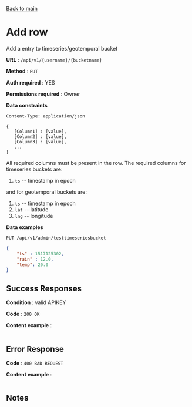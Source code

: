[Back to main](../README.md)

# Add row

Add a entry to timeseries/geotemporal bucket

**URL** : `/api/v1/{username}/{bucketname}`

**Method** : `PUT`

**Auth required** : YES

**Permissions required** : Owner

**Data constraints**

```
Content-Type: application/json
```

```
{
   [Column1] : [value],
   [Column2] : [value],
   [Column3] : [value],
   ...
}
```

All required columns must be present in the row. The required columns for timeseries buckets are:
1. `ts` -- timestamp in epoch

and for geotemporal buckets are:
1. `ts` -- timestamp in epoch
2. `lat` -- latitude
3. `lng` -- longitude


**Data examples**

```
PUT /api/v1/admin/testtimeseriesbucket
```

```json
{
	"ts" : 1517125302,
	"rain" : 12.0,
	"temp": 20.0
}
```

## Success Responses

**Condition** : valid APIKEY

**Code** : `200 OK`

**Content example** : 

```
```

## Error Response

**Code** : `400 BAD REQUEST`

**Content example** :

```
```

## Notes
